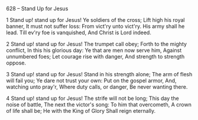 628 – Stand Up for Jesus


1
Stand up!  stand up for Jesus!
Ye soldiers of the cross;
Lift high his royal banner,
It must not suffer loss:
From vict'ry unto vict'ry.
His army shall he lead.
Till ev'ry foe is vanquished,
And Christ is Lord indeed.

2
Stand up!  stand up for Jesus!
The trumpet call obey;
Forth to the mighty conflict,
In this his glorious day:
Ye that are men now serve him,
Against unnumbered foes;
Let courage rise with danger,
And strength to strength oppose.

3
Stand up!  stand up for Jesus!
Stand in his strength alone;
The arm of flesh will fail you;
Ye dare not trust your own:
Put on the gospel armor,
And, watching unto pray'r,
Where duty calls, or danger,
Be never wanting there.

4
Stand up!  stand up for Jesus!
The strife will not be long;
This day the noise of battle,
The next the victor's song:
To him that overcometh,
A crown of life shall be;
He with the King of Glory
Shall reign eternally.
